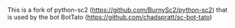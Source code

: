 This is a fork of python-sc2 (https://github.com/BurnySc2/python-sc2) that is used by the bot BotTato (https://github.com/chadspratt/sc-bot-tato)
